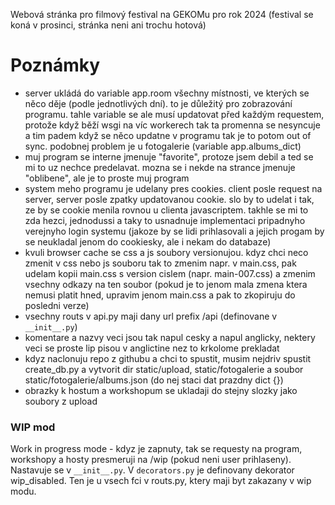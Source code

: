 Webová stránka pro filmový festival na GEKOMu pro rok 2024 (festival se koná v prosinci, stránka neni ani trochu hotová)

# Poznámky
- server ukládá do variable app.room všechny místnosti, ve kterých se něco děje (podle jednotlivých dní). to je důležitý pro zobrazování programu. tahle variable se ale musí updatovat před každým requestem, protože když běží wsgi na víc workerech tak ta promenna se nesyncuje a tim padem když se něco updatne v programu tak je to potom out of sync. podobnej problem je u fotogalerie (variable app.albums_dict)
- muj program se interne jmenuje "favorite", protoze jsem debil a ted se mi to uz nechce predelavat. mozna se i nekde na strance jmenuje "oblibene", ale je to proste muj program
- system meho programu je udelany pres cookies. client posle request na server, server posle zpatky updatovanou cookie. slo by to udelat i tak, ze by se cookie menila rovnou u clienta javascriptem. takhle se mi to zda hezci, jednodussi a taky to usnadnuje implementaci pripadnyho verejnyho login systemu (jakoze by se lidi prihlasovali a jejich progam by se neukladal jenom do cookiesky, ale i nekam do databaze)
- kvuli browser cache se css a js soubory versionujou. kdyz chci neco zmenit v css nebo js souboru tak to zmenim napr. v main.css, pak udelam kopii main.css s version cislem (napr. main-007.css) a zmenim vsechny odkazy na ten soubor (pokud je to jenom mala zmena ktera nemusi platit hned, upravim jenom main.css a pak to zkopiruju do posledni verze)
- vsechny routs v api.py maji dany url prefix /api (definovane v `__init__.py`)
- komentare a nazvy veci jsou tak napul cesky a napul anglicky, nektery veci se proste lip pisou v anglictine nez to krkolome prekladat
- kdyz naclonuju repo z githubu a chci to spustit, musim nejdriv spustit create_db.py a vytvorit dir static/upload, static/fotogalerie a soubor static/fotogalerie/albums.json (do nej staci dat prazdny dict {})
- obrazky k hostum a workshopum se ukladaji do stejny slozky jako soubory z upload
### WIP mod
Work in progress mode - kdyz je zapnuty, tak se requesty na program, workshopy a hosty presmeruji na /wip (pokud neni user prihlaseny).
Nastavuje se v `__init__.py`. V `decorators.py` je definovany dekorator wip_disabled. Ten je u vsech fci v routs.py, ktery maji byt zakazany v wip modu.
